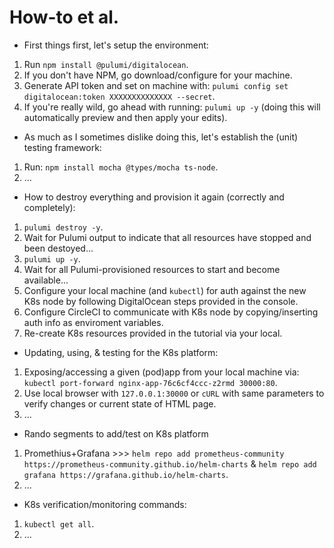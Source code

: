 # How-to et al.

* First things first, let's setup the environment:
1) Run `npm install @pulumi/digitalocean`.
2) If you don't have NPM, go download/configure for your machine.
3) Generate API token and set on machine with: `pulumi config set digitalocean:token XXXXXXXXXXXXXX --secret`.
4) If you're really wild, go ahead with running: `pulumi up -y` (doing this will automatically preview and
then apply your edits).


* As much as I sometimes dislike doing this, let's establish the (unit) testing framework:
1) Run: `npm install mocha @types/mocha ts-node`.
2) ...

* How to destroy everything and provision it again (correctly and completely):
1) `pulumi destroy -y`.
2) Wait for Pulumi output to indicate that all resources have stopped and been destoyed...
3) `pulumi up -y`.
4) Wait for all Pulumi-provisioned resources to start and become available...
5) Configure your local machine (and `kubectl`) for auth against the new K8s node by following DigitalOcean steps provided in the console.
6) Configure CircleCI to communicate with K8s node by copying/inserting auth info as enviroment variables.
7) Re-create K8s resources provided in the tutorial via your local.

* Updating, using, & testing for the K8s platform:
1) Exposing/accessing a given (pod)app from your local machine via: `kubectl port-forward nginx-app-76c6cf4ccc-z2rmd 30000:80`.
2) Use local browser with `127.0.0.1:30000` or `cURL` with same parameters to verify changes or current state of HTML page.
3) ...

* Rando segments to add/test on K8s platform
1) Promethius+Grafana >>> `helm repo add prometheus-community https://prometheus-community.github.io/helm-charts` & `helm repo add grafana https://grafana.github.io/helm-charts`.
2) ...


* K8s verification/monitoring commands:
1) `kubectl get all`.
2) ...
